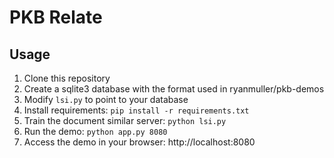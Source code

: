 # PKB Relate

## Usage

1. Clone this repository
2. Create a sqlite3 database with the format used in ryanmuller/pkb-demos
3. Modify `lsi.py` to point to your database
4. Install requirements: `pip install -r requirements.txt`
5. Train the document similar server: `python lsi.py`
6. Run the demo: `python app.py 8080`
7. Access the demo in your browser: http://localhost:8080
